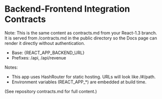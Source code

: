 # Backend-Frontend Integration Contracts

Note: This is the same content as contracts.md from your React-1.3 branch. It is served from /contracts.md in the public directory so the Docs page can render it directly without authentication.

- Base: {REACT_APP_BACKEND_URL}
- Prefixes: /api, /api/revenue

Notes:
- This app uses HashRouter for static hosting. URLs will look like /#/path.
- Environment variables (REACT_APP_*) are embedded at build time.

(See repository contracts.md for full content.)